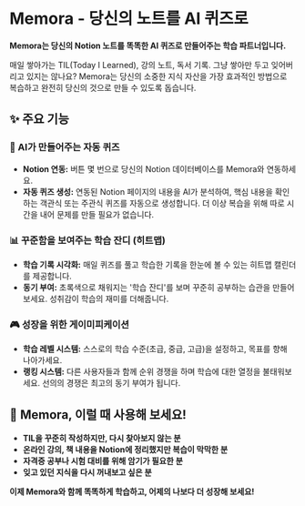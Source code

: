# Memora - 당신의 노트를 AI 퀴즈로


**Memora는 당신의 Notion 노트를 똑똑한 AI 퀴즈로 만들어주는 학습 파트너입니다.**

매일 쌓아가는 TIL(Today I Learned), 강의 노트, 독서 기록. 그냥 쌓아만 두고 잊어버리고 있지는 않나요? Memora는 당신의 소중한 지식 자산을 가장 효과적인 방법으로 복습하고 완전히 당신의 것으로 만들 수 있도록 돕습니다.

## ✨ 주요 기능

### 🧠 AI가 만들어주는 자동 퀴즈
- **Notion 연동:** 버튼 몇 번으로 당신의 Notion 데이터베이스를 Memora와 연동하세요.
- **자동 퀴즈 생성:** 연동된 Notion 페이지의 내용을 AI가 분석하여, 핵심 내용을 확인하는 객관식 또는 주관식 퀴즈를 자동으로 생성합니다. 더 이상 복습을 위해 따로 시간을 내어 문제를 만들 필요가 없습니다.

### 📊 꾸준함을 보여주는 학습 잔디 (히트맵)
- **학습 기록 시각화:** 매일 퀴즈를 풀고 학습한 기록을 한눈에 볼 수 있는 히트맵 캘린더를 제공합니다.
- **동기 부여:** 초록색으로 채워지는 '학습 잔디'를 보며 꾸준히 공부하는 습관을 만들어보세요. 성취감이 학습의 재미를 더해줍니다.

### 🎮 성장을 위한 게이미피케이션
- **학습 레벨 시스템:** 스스로의 학습 수준(초급, 중급, 고급)을 설정하고, 목표를 향해 나아가세요.
- **랭킹 시스템:** 다른 사용자들과 함께 순위 경쟁을 하며 학습에 대한 열정을 불태워보세요. 선의의 경쟁은 최고의 동기 부여가 됩니다.

## 🚀 Memora, 이럴 때 사용해 보세요!

- **TIL을 꾸준히 작성하지만, 다시 찾아보지 않는 분**
- **온라인 강의, 책 내용을 Notion에 정리했지만 복습이 막막한 분**
- **자격증 공부나 시험 대비를 위해 암기가 필요한 분**
- **잊고 있던 지식을 다시 꺼내보고 싶은 분**

**이제 Memora와 함께 똑똑하게 학습하고, 어제의 나보다 더 성장해 보세요!**
